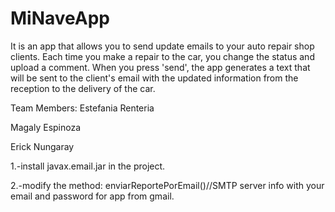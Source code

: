 # MiNaveApp
It is an app that allows you to send update emails to your auto repair shop clients. Each time you make a repair to the car, you change the status and upload a comment. When you press 'send', the app generates a text that will be sent to the client's email with the updated information from the reception to the delivery of the car.

Team Members:
Estefania Renteria  

Magaly Espinoza

Erick Nungaray


1.-install javax.email.jar in the project.

2.-modify the method: enviarReportePorEmail()//SMTP server info with your email and password for app from gmail.
